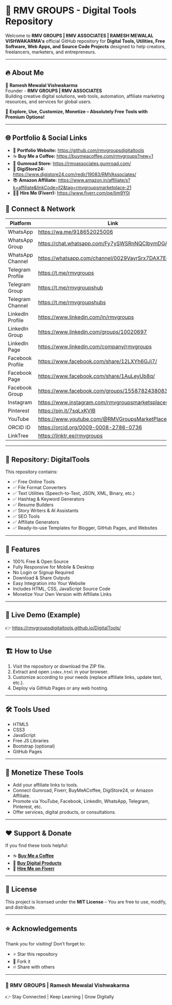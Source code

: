# 🚀 RMV GROUPS - Digital Tools Repository

Welcome to **RMV GROUPS | RMV ASSOCIATES | RAMESH MEWALAL VISHWAKARMA's** official GitHub repository for **Digital Tools, Utilities, Free Software, Web Apps, and Source Code Projects** designed to help creators, freelancers, marketers, and entrepreneurs.

---

## 🔥 About Me

👤 **Ramesh Mewalal Vishwakarma**  
Founder - **RMV GROUPS | RMV ASSOCIATES**  
Building creative digital solutions, web tools, automation, affiliate marketing resources, and services for global users.

🌟 **Explore, Use, Customize, Monetize – Absolutely Free Tools with Premium Options!**

---

## 🌐 Portfolio & Social Links

- 🔗 **Portfolio Website:** https://github.com/rmvgroupsdigitaltools
- ☕ **Buy Me a Coffee:** https://buymeacoffee.com/rmvgroups?new=1
- 🛒 **Gumroad Store:** https://rmvassociates.gumroad.com/
- 🏪 **DigiStore24:** https://www.digistore24.com/redir/19083/RMVAssociates/
- 📚 **Amazon Affiliate:** https://www.amazon.in/affiliate/s?k=affiliate&linkCode=ll2&tag=rmvgroupsmarketplace-21
- 🧑‍💼 **Hire Me (Fiverr):** https://www.fiverr.com/pe/ljm9Y0j

## 📱 Connect & Network

| Platform       | Link |
|----------------|------|
| WhatsApp       | https://wa.me/918652025006 |
| WhatsApp Group | https://chat.whatsapp.com/Fy7ySWSRnNQClbymDGAF6b |
| WhatsApp Channel | https://whatsapp.com/channel/0029VayrSrx7DAX7En1TIY1H |
| Telegram Profile | https://t.me/rmvgroups |
| Telegram Group | https://t.me/rmvgroupshub |
| Telegram Channel | https://t.me/rmvgroupshubs |
| LinkedIn Profile | https://www.linkedin.com/in/rmvgroups |
| LinkedIn Group | https://www.linkedin.com/groups/10020697 |
| LinkedIn Page | https://www.linkedin.com/company/rmvgroups |
| Facebook Profile | https://www.facebook.com/share/12LXYh6GJj7/ |
| Facebook Page | https://www.facebook.com/share/1AuLeyUb8q/ |
| Facebook Group | https://www.facebook.com/groups/1558782438083470/ |
| Instagram | https://www.instagram.com/rmvgroupsmarketsplaces |
| Pinterest | https://pin.it/7sqLxKVlB |
| YouTube | https://www.youtube.com/@RMVGroupsMarketPlace |
| ORCID ID | https://orcid.org/0009-0008-2786-0736 |
| LinkTree | https://linktr.ee/rmvgroups |

---

## 📁 Repository: DigitalTools

This repository contains:

- ✅ Free Online Tools
- ✅ File Format Converters
- ✅ Text Utilities (Speech-to-Text, JSON, XML, Binary, etc.)
- ✅ Hashtag & Keyword Generators
- ✅ Resume Builders
- ✅ Story Writers & AI Assistants
- ✅ SEO Tools
- ✅ Affiliate Generators
- ✅ Ready-to-use Templates for Blogger, GitHub Pages, and Websites

---

## 🌟 Features

- 100% Free & Open Source
- Fully Responsive for Mobile & Desktop
- No Login or Signup Required
- Download & Share Outputs
- Easy Integration into Your Website
- Includes HTML, CSS, JavaScript Source Code
- Monetize Your Own Version with Affiliate Links

---

## 🚀 Live Demo (Example)

👉 https://rmvgroupsdigitaltools.github.io/DigitalTools/

---

## 🏗️ How to Use

1. Visit the repository or download the ZIP file.
2. Extract and open `index.html` in your browser.
3. Customize according to your needs (replace affiliate links, update text, etc.).
4. Deploy via GitHub Pages or any web hosting.

---

## 🛠️ Tools Used

- HTML5
- CSS3
- JavaScript
- Free JS Libraries
- Bootstrap (optional)
- GitHub Pages

---

## 💼 Monetize These Tools

- Add your affiliate links to tools.
- Connect Gumroad, Fiverr, BuyMeACoffee, DigiStore24, or Amazon Affiliate.
- Promote via YouTube, Facebook, LinkedIn, WhatsApp, Telegram, Pinterest, etc.
- Offer services, digital products, or consultations.

---

## ❤️ Support & Donate

If you find these tools helpful:

- ☕ **[Buy Me a Coffee](https://buymeacoffee.com/rmvgroups)**
- 🛒 **[Buy Digital Products](https://rmvassociates.gumroad.com/)**
- 🔗 **[Hire Me on Fiverr](https://www.fiverr.com/pe/ljm9Y0j)**

---

## 📜 License

This project is licensed under the **MIT License** – You are free to use, modify, and distribute.

---

## ⭐ Acknowledgements

Thank you for visiting! Don’t forget to:

- ⭐ Star this repository  
- 🍴 Fork it  
- 🔥 Share with others  

---

### 🚀 RMV GROUPS | Ramesh Mewalal Vishwakarma  
👉 Stay Connected | Keep Learning | Grow Digitally
